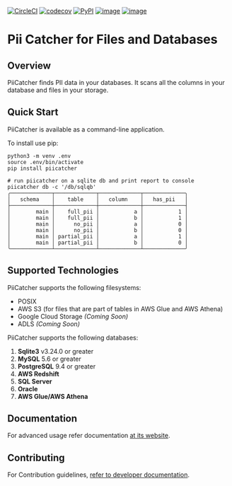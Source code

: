 [![CircleCI](https://circleci.com/gh/tokern/piicatcher.svg?style=svg)](https://circleci.com/gh/tokern/piicatcher)
[![codecov](https://codecov.io/gh/tokern/piicatcher/branch/master/graph/badge.svg)](https://codecov.io/gh/tokern/piicatcher)
[![PyPI](https://img.shields.io/pypi/v/piicatcher.svg)](https://pypi.python.org/pypi/piicatcher)
[![image](https://img.shields.io/pypi/l/piicatcher.svg)](https://pypi.org/project/piicatcher/)
[![image](https://img.shields.io/pypi/pyversions/piicatcher.svg)](https://pypi.org/project/piicatcher/)

# Pii Catcher for Files and Databases

## Overview

PiiCatcher finds PII data in your databases. It scans all the columns in your 
database and files in your storage. 


## Quick Start

PiiCatcher is available as a command-line application.

To install use pip:

    python3 -m venv .env
    source .env/bin/activate
    pip install piicatcher

    # run piicatcher on a sqlite db and print report to console
    piicatcher db -c '/db/sqlqb'
    ╭─────────────┬─────────────┬─────────────┬─────────────╮
    │   schema    │    table    │   column    │   has_pii   │
    ├─────────────┼─────────────┼─────────────┼─────────────┤
    │        main │    full_pii │           a │           1 │
    │        main │    full_pii │           b │           1 │
    │        main │      no_pii │           a │           0 │
    │        main │      no_pii │           b │           0 │
    │        main │ partial_pii │           a │           1 │
    │        main │ partial_pii │           b │           0 │
    ╰─────────────┴─────────────┴─────────────┴─────────────╯


Supported Technologies
----------------------
PiiCatcher supports the following filesystems:
* POSIX
* AWS S3 (for files that are part of tables in AWS Glue and AWS Athena)
* Google Cloud Storage _(Coming Soon)_
* ADLS _(Coming Soon)_

PiiCatcher supports the following databases:
1. **Sqlite3** v3.24.0 or greater
2. **MySQL** 5.6 or greater
3. **PostgreSQL** 9.4 or greater
4. **AWS Redshift**
5. **SQL Server**
6. **Oracle**
7. **AWS Glue/AWS Athena**

## Documentation

For advanced usage refer documentation [at its website](https://tokern.io/docs/piicatcher).

## Contributing

For Contribution guidelines, [refer to developer documentation](https://tokern.io/docs/development). 

